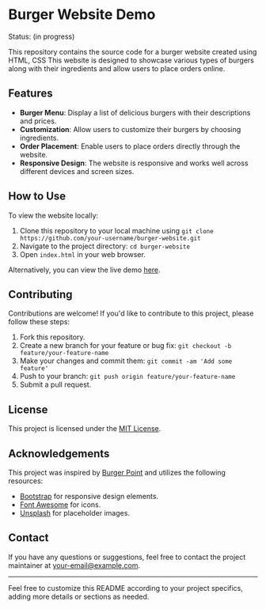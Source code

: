 
# Burger Website Demo
Status:  (in progress)

This repository contains the source code for a burger website created using HTML, CSS This website is designed to showcase various types of burgers along with their ingredients and allow users to place orders online.

## Features

- **Burger Menu**: Display a list of delicious burgers with their descriptions and prices.
- **Customization**: Allow users to customize their burgers by choosing ingredients.
- **Order Placement**: Enable users to place orders directly through the website.
- **Responsive Design**: The website is responsive and works well across different devices and screen sizes.

## How to Use

To view the website locally:

1. Clone this repository to your local machine using `git clone https://github.com/your-username/burger-website.git`
2. Navigate to the project directory: `cd burger-website`
3. Open `index.html` in your web browser.

Alternatively, you can view the live demo [here](#).

## Contributing

Contributions are welcome! If you'd like to contribute to this project, please follow these steps:

1. Fork this repository.
2. Create a new branch for your feature or bug fix: `git checkout -b feature/your-feature-name`
3. Make your changes and commit them: `git commit -am 'Add some feature'`
4. Push to your branch: `git push origin feature/your-feature-name`
5. Submit a pull request.

## License

This project is licensed under the [MIT License](LICENSE).

## Acknowledgements

This project was inspired by [Burger Point](http://burgercorner.com) and utilizes the following resources:

- [Bootstrap](https://getbootstrap.com/) for responsive design elements.
- [Font Awesome](https://fontawesome.com/) for icons.
- [Unsplash](https://unsplash.com/) for placeholder images.

## Contact

If you have any questions or suggestions, feel free to contact the project maintainer at [your-email@example.com](mailto:your-email@example.com).

---

Feel free to customize this README according to your project specifics, adding more details or sections as needed.
